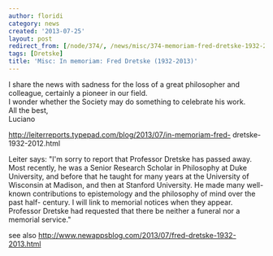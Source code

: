 ```yaml
---
author: floridi
category: news
created: '2013-07-25'
layout: post
redirect_from: [/node/374/, /news/misc/374-memoriam-fred-dretske-1932-2013/]
tags: [Dretske]
title: 'Misc: In memoriam: Fred Dretske (1932-2013)'
---
```

I share the news with sadness for the loss of a great philosopher and
colleague, certainly a pioneer in our field.  
I wonder whether the Society may do something to celebrate his work.  
All the best,  
Luciano

http://leiterreports.typepad.com/blog/2013/07/in-memoriam-fred-
dretske-1932-2012.html

Leiter says: "I'm sorry to report that Professor Dretske has passed away. Most
recently, he was a Senior Research Scholar in Philosophy at Duke University,
and before that he taught for many years at the University of Wisconsin at
Madison, and then at Stanford University. He made many well-known
contributions to epistemology and the philosophy of mind over the past half-
century. I will link to memorial notices when they appear. Professor Dretske
had requested that there be neither a funeral nor a memorial service."

see also http://www.newappsblog.com/2013/07/fred-dretske-1932-2013.html

